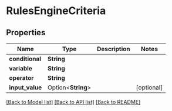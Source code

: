 # RulesEngineCriteria

## Properties

Name | Type | Description | Notes
------------ | ------------- | ------------- | -------------
**conditional** | **String** |  | 
**variable** | **String** |  | 
**operator** | **String** |  | 
**input_value** | Option<**String**> |  | [optional]

[[Back to Model list]](../README.md#documentation-for-models) [[Back to API list]](../README.md#documentation-for-api-endpoints) [[Back to README]](../README.md)


